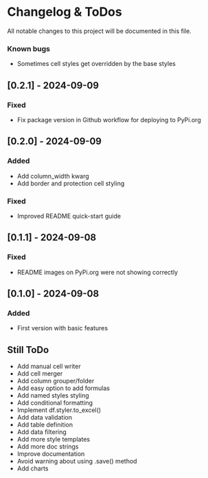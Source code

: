 # Changelog & ToDos

All notable changes to this project will be documented in this file.

### Known bugs
- Sometimes cell styles get overridden by the base styles

## [0.2.1] - 2024-09-09
### Fixed
- Fix package version in Github workflow for deploying to PyPi.org

## [0.2.0] - 2024-09-09
### Added
- Add column_width kwarg
- Add border and protection cell styling

### Fixed
- Improved README quick-start guide

## [0.1.1] - 2024-09-08
### Fixed
- README images on PyPi.org were not showing correctly

## [0.1.0] - 2024-09-08
### Added
- First version with basic features

## Still ToDo
- Add manual cell writer
- Add cell merger
- Add column grouper/folder
- Add easy option to add formulas
- Add named styles styling
- Add conditional formatting
- Implement df.styler.to_excel()
- Add data validation
- Add table definition
- Add data filtering
- Add more style templates
- Add more doc strings
- Improve documentation
- Avoid warning about using .save() method
- Add charts

<br><br>